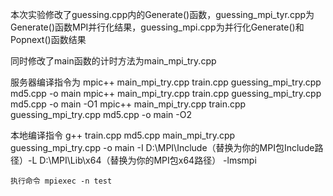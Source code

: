 本次实验修改了guessing.cpp内的Generate()函数，guessing_mpi_tyr.cpp为Generate()函数MPI并行化结果，guessing_mpi.cpp为并行化Generate()和Popnext()函数结果

同时修改了main函数的计时方法为main_mpi_try.cpp

服务器编译指令为
    mpic++ main_mpi_try.cpp train.cpp guessing_mpi_try.cpp md5.cpp -o main
    mpic++ main_mpi_try.cpp train.cpp guessing_mpi_try.cpp md5.cpp -o main -O1
    mpic++ main_mpi_try.cpp train.cpp guessing_mpi_try.cpp md5.cpp -o main -O2

本地编译指令
    g++ train.cpp md5.cpp main_mpi_try.cpp guessing_mpi_try.cpp -o main -I D:\MPI\Include（替换为你的MPI包Include路径）-L D:\MPI\Lib\x64（替换为你的MPI包x64路径）  -lmsmpi 

    执行命令 mpiexec -n test
